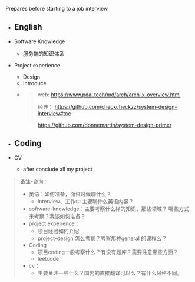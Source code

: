 Prepares before starting to a job interview



- English
  - 
- Software Knowledge
  - 服务端的知识体系
- Project experience
  - Design 
  - Introduce
  - > web: https://www.pdai.tech/md/arch/arch-x-overview.html
    >
    > 经典： https://github.com/checkcheckzz/system-design-interview#toc
    >
    > https://github.com/donnemartin/system-design-primer
- Coding
  - 

- CV
  - after conclude all my project




> 备注-咨询：
>
> - 英语：如何准备，面试时候聊什么？
>   - interview、工作中 主要聊什么英语内容？
> - software-knowledge：主要考察什么样的知识，那些领域？ 哪些方式来考察？我该如何准备？
> - project experience：
>   - 项目经验如何介绍
>   - project-design 怎么考察？考察那种general 的课程么？
> - Coding
>   - 项目coding一般考察什么？有没有题库？需要注意哪些方面？
>   - leetcode
> - cv：
>   - 主要关注一些什么？国内的直接翻译可以么？有什么风格不同。

